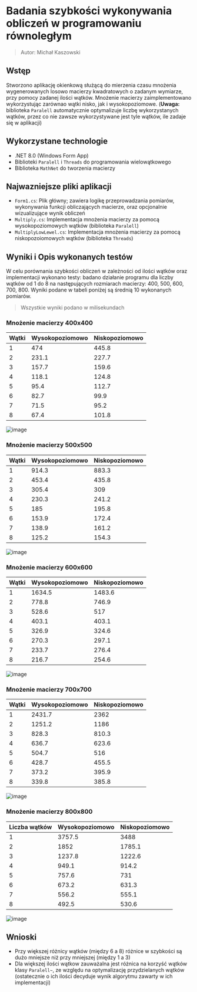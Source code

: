 # Badania szybkości wykonywania obliczeń w programowaniu równoległym

> Autor: Michał Kaszowski

## Wstęp
Stworzono aplikację okienkową służącą do mierzenia czasu mnożenia wygenerowanych losowo macierzy kwadratowych o zadanym wymiarze, przy pomocy zadanej ilości wątków.
Mnożenie macierzy zaimplementowano wykorzystując zarównao wątki nisko, jak i wysokopoziomowe.
(**Uwaga:** biblioteka `Paralell` automatycznie optymalizuje liczbę wykorzystanych wątków, przez co nie zawsze wykorzystywane jest tyle wątków, ile zadaje się w aplikacji)

## Wykorzystane technologie 
- .NET 8.0 (Windows Form App)
- Biblioteki `Paralell` i `Threads` do programowania wielowątkowego
- Biblioteka `MathNet` do tworzenia macierzy

## Najwazniejsze pliki aplikacji
- `Form1.cs`: Plik główny; zawiera logikę przeprowadzania pomiarów, wykonywania funkcji obliczających macierze, oraz opcjonalnie wizualizujące wynik obliczeń
- `Multiply.cs`: Implementacja mnożenia macierzy za pomocą wysokopoziomowych wątków (biblioteka `Paralell`)
- `MultiplyLowLewel.cs`: Implementacja mnożenia macierzy za pomocą niskopozoiomowych wątków (biblioteka `Threads`)

## Wyniki i Opis wykonanych testów

W celu porównania szybkości obliczeń w zależności od ilości wątków oraz implementacji wykonano testy: badano działanie programu dla liczby wątków od 1 do 8
na następujących rozmiarach macierzy: 400, 500, 600, 700, 800. Wyniki podane w tabeli poniżej są średnią 10 wykonanych pomiarów.

>Wszystkie wyniki podano w milisekundach

### Mnożenie macierzy 400x400

| Wątki | Wysokopoziomowo | Niskopoziomowo |
| ----- | --------------- | -------------- |
| 1     | 474             | 445.8          |
| 2     | 231.1           | 227.7          |
| 3     | 157.7           | 159.6          |
| 4     | 118.1           | 124.8          |
| 5     | 95.4            | 112.7          |
| 6     | 82.7            | 99.9           |
| 7     | 71.5            | 95.2           |
| 8     | 67.4            | 101.8          |


![image](https://github.com/user-attachments/assets/9639ee77-435d-4bae-b447-e6be48baba6a)


### Mnożenie macierzy 500x500

| Wątki | Wysokopoziomowo | Niskopoziomowo |
| ----- | --------------- | -------------- |
| 1     | 914.3           | 883.3          |
| 2     | 453.4           | 435.8          |
| 3     | 305.4           | 309            |
| 4     | 230.3           | 241.2          |
| 5     | 185             | 195.8          |
| 6     | 153.9           | 172.4          |
| 7     | 138.9           | 161.2          |
| 8     | 125.2           | 154.3          |


![image](https://github.com/user-attachments/assets/efc6a85f-44d3-473e-aeb4-8f4d3bbbdd6f)


### Mnożenie macierzy 600x600 

| Wątki | Wysokopoziomowo | Niskopoziomowo |
| ----- | --------------- | -------------- |
| 1     | 1634.5          | 1483.6         |
| 2     | 778.8           | 746.9          |
| 3     | 528.6           | 517            |
| 4     | 403.1           | 403.1          |
| 5     | 326.9           | 324.6          |
| 6     | 270.3           | 297.1          |
| 7     | 233.7           | 276.4          |
| 8     | 216.7           | 254.6          |

![image](https://github.com/user-attachments/assets/e95a2dbc-2857-4d2b-8b5a-de6f61cd98d4)


### Mnożenie macierzy 700x700

| Wątki | Wysokopoziomowo | Niskopoziomowo |
| ----- | --------------- | -------------- |
| 1     | 2431.7          | 2362           |
| 2     | 1251.2          | 1186           |
| 3     | 828.3           | 810.3          |
| 4     | 636.7           | 623.6          |
| 5     | 504.7           | 516            |
| 6     | 428.7           | 455.5          |
| 7     | 373.2           | 395.9          |
| 8     | 339.8           | 385.8          |

![image](https://github.com/user-attachments/assets/094a5b98-6e73-4550-8efc-3e11742744ac)

### Mnożenie macierzy 800x800

| Liczba wątków | Wysokopoziomowo | Niskopoziomowo |
| ------------- | --------------- | -------------- |
| 1             | 3757.5          | 3488           |
| 2             | 1852            | 1785.1         |
| 3             | 1237.8          | 1222.6         |
| 4             | 949.1           | 914.2          |
| 5             | 757.6           | 731            |
| 6             | 673.2           | 631.3          |
| 7             | 556.2           | 555.1          |
| 8             | 492.5           | 530.6          |

![image](https://github.com/user-attachments/assets/c033460a-5b8e-49aa-a491-26f3f090cb6b)

## Wnioski 
- Przy większej różnicy wątków (między 6 a 8) różnice w szybkości są dużo mniejsze niż przy mniejszej (między 1 a 3)
- Dla większej ilości wątkow zauważalna jest różnica na korzyść wątków klasy `Paralell~`, ze względu na optymalizację przydzielanych wątków (ostatecznie o ich ilości decyduje wynik algorytmu zawarty w ich implementacji)
